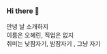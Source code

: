 ### Hi there 👋
안녕 날 소개하지 </br>
이름은 오혜린, 직업은 없지</br>
취미는 낮잠자기, 밤잠자기 , 그냥 자기 
<!--
**Hyerin-oh/Hyerin-oh** is a ✨ _special_ ✨ repository because its `README.md` (this file) appears on your GitHub profile.

Here are some ideas to get you started:

- 🔭 I’m currently working on ...
- 🌱 I’m currently learning ...
- 👯 I’m looking to collaborate on ...
- 🤔 I’m looking for help with ...
- 💬 Ask me about ...
- 📫 How to reach me: ...
- 😄 Pronouns: ...
- ⚡ Fun fact: ...
-->
